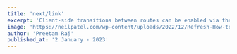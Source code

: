```yaml
---
title: 'next/link'
excerpt: 'Client-side transitions between routes can be enabled via the Link component exported by next/link. For an example, consider a pages directory with the following files:'
image: 'https://neilpatel.com/wp-content/uploads/2022/12/Refresh-How-to-Start-a-Blog-That-Makes-You-Money-1.png'
author: 'Preetam Raj'
published_at: '2 January - 2023'
---
```


